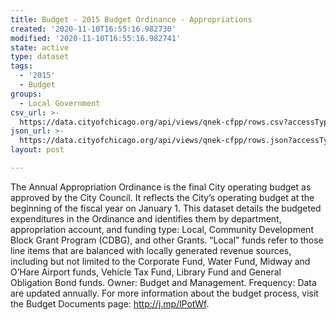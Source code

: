 ```yaml
---
title: Budget - 2015 Budget Ordinance - Appropriations
created: '2020-11-10T16:55:16.982730'
modified: '2020-11-10T16:55:16.982741'
state: active
type: dataset
tags:
  - '2015'
  - Budget
groups:
  - Local Government
csv_url: >-
  https://data.cityofchicago.org/api/views/qnek-cfpp/rows.csv?accessType=DOWNLOAD
json_url: >-
  https://data.cityofchicago.org/api/views/qnek-cfpp/rows.json?accessType=DOWNLOAD
layout: post

---
```

The Annual Appropriation Ordinance is the final City operating budget as approved by the City Council. It reflects the City’s operating budget at the beginning of the fiscal year on January 1. This dataset details the budgeted expenditures in the Ordinance and identifies them by department, appropriation account, and funding type: Local, Community Development Block Grant Program (CDBG), and other Grants. “Local” funds refer to those line items that are balanced with locally generated revenue sources, including but not limited to the Corporate Fund, Water Fund, Midway and O’Hare Airport funds, Vehicle Tax Fund, Library Fund and General Obligation Bond funds. Owner: Budget and Management. Frequency: Data are updated annually. For more information about the budget process, visit the Budget Documents page: http://j.mp/lPotWf.
